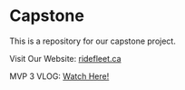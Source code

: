 # Capstone
This is a repository for our capstone project.  

Visit Our Website: [ridefleet.ca](https://ridefleet.ca)

MVP 3 VLOG: [Watch Here!](https://youtu.be/aD-foJBlkho)
